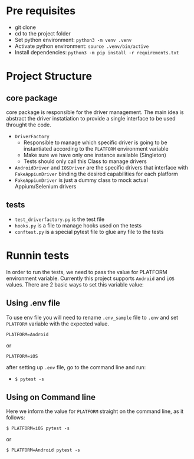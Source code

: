 # Pre requisites
- git clone
- cd to the project folder 
- Set python environment: `python3 -m venv .venv`
- Activate python environment: `source .venv/bin/active`
- Install dependencies: `python3 -m pip install -r requirements.txt`

# Project Structure
## core package
core package is responsible for the driver management. The main idea is abstract the driver instatiation to provide a single interface to be used throught the code.

- `DriverFactory`
  - Responsible to manage which specific driver is going to be instantiated according to the `PLATFORM` environment variable
  - Make sure we have only one instance available (Singleton)
  - Tests should only call this Class to manage drivers
- `AndroidDriver` and `IOSDriver` are the specific drivers that interface with `FakeAppiumDriver` binding the desired capabilities for each platform
- `FakeAppiumDriver` is just a dummy class to mock actual Appium/Selenium drivers

## tests
- `test_driverfactory.py` is the test file
- `hooks.py` is a file to manage hooks used on the tests
- `conftest.py` is a special pytest file to glue any file to the tests

# Runnin tests
In order to run the tests, we need to pass the value for PLATFORM environment variable. Currently this project supports `Android` and `iOS` values. There are 2 basic ways to set this variable value:

## Using .env file
To use env file you will need to rename `.env_sample` file to `.env` and set `PLATFORM` variable with the expected value.
```
PLATFORM=Android 
```
or
```
PLATFORM=iOS 
```

after setting up `.env` file, go to the command line and run:
- `$ pytest -s`

## Using on Command line
Here we inform the value for `PLATFORM` straight on the command line, as it follows:
```
$ PLATFORM=iOS pytest -s
```
or
```
$ PLATFORM=Android pytest -s
```